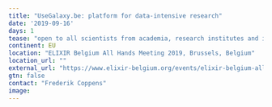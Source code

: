 ```yaml
---
title: "UseGalaxy.be: platform for data-intensive research"
date: '2019-09-16'
days: 1
tease: "open to all scientists from academia, research institutes and industry in life-sciences"
continent: EU
location: "ELIXIR Belgium All Hands Meeting 2019, Brussels, Belgium"
location_url: ""
external_url: "https://www.elixir-belgium.org/events/elixir-belgium-all-hands-meeting-2019"
gtn: false
contact: "Frederik Coppens"
image: 
---
```

